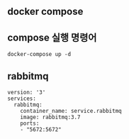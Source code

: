 ## docker compose

## compose 실행 명령어
```
docker-compose up -d
```

## rabbitmq
```
version: '3'
services:
  rabbitmq:
    container_name: service.rabbitmq
    image: rabbitmq:3.7
    ports:
    - "5672:5672"

```